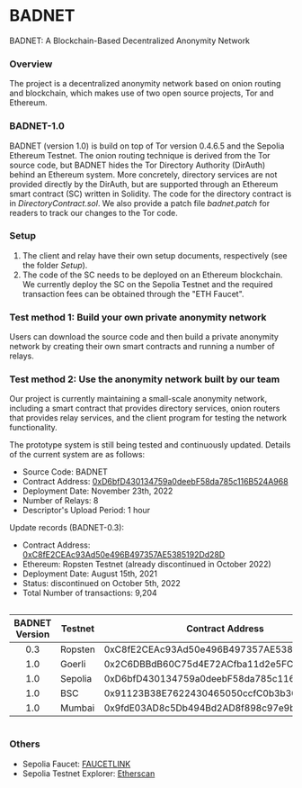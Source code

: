 # BADNET
BADNET: A Blockchain-Based Decentralized Anonymity Network

### Overview
The project is a decentralized anonymity network based on onion routing and blockchain, which makes use of two open source projects, Tor and Ethereum.

### BADNET-1.0
BADNET (version 1.0) is build on top of Tor version 0.4.6.5 and the Sepolia Ethereum Testnet. The onion routing technique is derived from the Tor source code, but BADNET hides the Tor Directory Authority (DirAuth) behind an Ethereum system. More concretely, directory services are not provided directly by the DirAuth, but are supported through an Ethereum smart contract (SC) written in Solidity. The code for the directory contract is in *DirectoryContract.sol*. We also provide a patch file *badnet.patch* for readers to track our changes to the Tor code.

### Setup
1. The client and relay have their own setup documents, respectively (see the folder *Setup*).
2. The code of the SC needs to be deployed on an Ethereum blockchain. We currently deploy the SC on the Sepolia Testnet and the required transaction fees can be obtained through the "ETH Faucet".

### Test method 1: Build your own private anonymity network
Users can download the source code and then build a private anonymity network by creating their own smart contracts and running a number of relays.

### Test method 2: Use the anonymity network built by our team
Our project is currently maintaining a small-scale anonymity network, including a smart contract that provides directory services, onion routers that provides relay services, and the client program for testing the network functionality.

The prototype system is still being tested and continuously updated. Details of the current system are as follows:
- Source Code: BADNET
- Contract Address: [0xD6bfD430134759a0deebF58da785c116B524A968](https://sepolia.etherscan.io/address/0xd6bfd430134759a0deebf58da785c116b524a968)
- Deployment Date: November 23th, 2022
- Number of Relays: 8
- Descriptor's Upload Period: 1 hour

Update records (BADNET-0.3):
- Contract Address: [0xC8fE2CEAc93Ad50e496B497357AE5385192Dd28D](https://ropsten.etherscan.io/address/0xC8fE2CEAc93Ad50e496B497357AE5385192Dd28D)
- Ethereum: Ropsten Testnet (already discontinued in October 2022)
- Deployment Date: August 15th, 2021
- Status: discontinued on October 5th, 2022
- Total Number of transactions: 9,204

<div style ="overflow-x:scroll;">

| BADNET Version | Testnet | Contract Address | Ops | Date | Notes |
|:---:|---|---|---|---|---|
| 0.3 | Ropsten | 0xC8fE2CEAc93Ad50e496B497357AE5385192Dd28D | HY | 20210815 | |
| 1.0 | Goerli | 0x2C6DBBdB60C75d4E72ACfba11d2e5FCaf25F25c1 | HY | 20221119 | | 
| 1.0 | Sepolia | 0xD6bfD430134759a0deebF58da785c116B524A968 | HY | 20221123 | |
| 1.0 | BSC | 0x91123B38E7622430465050ccfC0b3b30Fd7e2199 | DC | 20221127 | |
| 1.0 | Mumbai | 0x9fdE03AD8c5Db494Bd2AD8f898c97e9b5aac91Bd | TZJ | 20221129 | |  

</div>

### Others
- Sepolia Faucet: [FAUCETLINK](https://faucetlink.to/sepolia)
- Sepolia Testnet Explorer: [Etherscan](https://sepolia.etherscan.io/)
